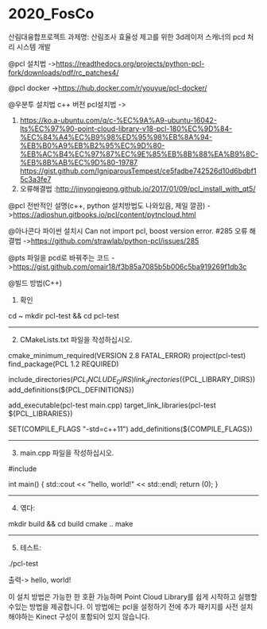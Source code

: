 # 2020_FosCo
산림대융합프로젝트
과제명: 산림조사 효율성 제고를 위한 3d레이저 스캐너의 pcd 처리 시스템 개발

@pcl 설치법
->https://readthedocs.org/projects/python-pcl-fork/downloads/pdf/rc_patches4/

@pcl docker
->https://hub.docker.com/r/youyue/pcl-docker/

@우분투 설치법 c++ 버전 pcl설치법
->
1. https://ko.a-ubuntu.com/q/c-%EC%9A%A9-ubuntu-16042-lts%EC%97%90-point-cloud-library-v18-pcl-180%EC%9D%84-%EC%84%A4%EC%B9%98%ED%95%98%EB%8A%94-%EB%B0%A9%EB%B2%95%EC%9D%80-%EB%AC%B4%EC%97%87%EC%9E%85%EB%8B%88%EA%B9%8C-%EB%8B%AB%EC%9D%80-19787
https://gist.github.com/IgniparousTempest/ce5fadbe742526d10d6bdbf15c3a3fe7
2. 오류해결법 :http://jinyongjeong.github.io/2017/01/09/pcl_install_with_qt5/

@pcl 전반적인 설명(c++, python 설치방법도 나와있음, 제일 깔끔)
->https://adioshun.gitbooks.io/pcl/content/pytncloud.html

@아나콘다 파이썬 설치시 Can not import pcl, boost version error. #285 오류 해결법 
->https://github.com/strawlab/python-pcl/issues/285

@pts 파일을 pcd로 바꿔주는 코드
->https://gist.github.com/omair18/f3b85a7085b5b006c5ba919269f1db3c

@빌드 방법(C++)

1. 확인

 cd ~
mkdir pcl-test && cd pcl-test
 
-------------------------------------------------------------------------
2. CMakeLists.txt 파일을 작성하십시오.

 cmake_minimum_required(VERSION 2.8 FATAL_ERROR)
project(pcl-test)
find_package(PCL 1.2 REQUIRED)

include_directories(${PCL_INCLUDE_DIRS})
link_directories(${PCL_LIBRARY_DIRS})
add_definitions(${PCL_DEFINITIONS})

add_executable(pcl-test main.cpp)
target_link_libraries(pcl-test ${PCL_LIBRARIES})

SET(COMPILE_FLAGS "-std=c++11")
add_definitions(${COMPILE_FLAGS})
 
--------------------------------------------------------------------------
3. main.cpp 파일을 작성하십시오.

 #include <iostream>

int main() {
    std::cout << "hello, world!" << std::endl;
    return (0);
}
 

--------------------------------------------------------------------------

4. 엮다:

 mkdir build && cd build
cmake ..
make

-------------------------------------------------------------------------- 

5. 테스트:

 ./pcl-test
 

출력-> hello, world!

이 설치 방법은 가능한 한 호환 가능하며 Point Cloud Library를 쉽게 시작하고 실행할 수있는 방법을 제공합니다. 이 방법에는 pcl을 설정하기 전에 추가 패키지를 사전 설치해야하는 Kinect 구성이 포함되어 있지 않습니다.
